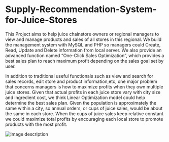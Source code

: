 # Supply-Recommendation-System-for-Juice-Stores
This Project aims to help juice chainstore owners or regional managers to view and manage products and sales of all stores in this regional. We build the management system with MySQL and PHP so managers could Create, Read, Update and Delete information from local server. We also provide an advanced function named “One-Click Sales Optimization”, which provides a best sales plan to reach maximum profit depending on the sales goal set by user.

In addition to traditional useful functionals such as view and search for sales records, edit store and product information,etc, one major problem that concerns managers is how to maximize profits when they own multiple juice stores. Given that actual profits in each juice store vary with city size and ingredient cost, we think Linear Optimization model could help determine the best sales plan. Given the population is approximately the same within a city, so annual orders, or cups of juice sales, would be about the same in each store. When the cups of juice sales keep relative constant we could maximize total profits by encouraging each local store to promote products with the most profit.

![Image description](https://www.google.com/search?q=picture&rlz=1C1GCEA_enUS761US761&source=lnms&tbm=isch&sa=X&ved=0ahUKEwigqquyyN_jAhVLQq0KHTJVBNgQ_AUIESgB&biw=1680&bih=858#imgrc=RWgONKucTUWshM:)

